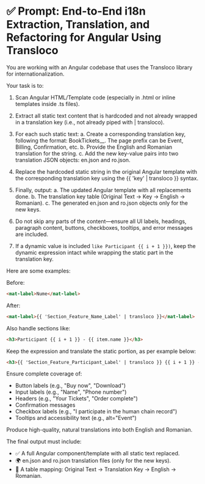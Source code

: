 # ✅ Prompt: End-to-End i18n Extraction, Translation, and Refactoring for Angular Using Transloco


You are working with an Angular codebase that uses the Transloco library for internationalization.

Your task is to:

1. Scan Angular HTML/Template code (especially in .html or inline templates inside .ts files).

2. Extract all static text content that is hardcoded and not already wrapped in a translation key (i.e., not already piped with | transloco).

3. For each such static text:
a. Create a corresponding translation key, following the format: BookTickets_<PagePrefix>_<Description>. The page prefix can be Event, Billing, Confirmation, etc.
b. Provide the English and Romanian translation for the string.
c. Add the new key-value pairs into two translation JSON objects: en.json and ro.json.

4. Replace the hardcoded static string in the original Angular template with the corresponding translation key using the {{ 'key' | transloco }} syntax.

5. Finally, output:
a. The updated Angular template with all replacements done.
b. The translation key table (Original Text → Key → English → Romanian).
c. The generated en.json and ro.json objects only for the new keys.

6. Do not skip any parts of the content—ensure all UI labels, headings, paragraph content, buttons, checkboxes, tooltips, and error messages are included.

7. If a dynamic value is included `like Participant {{ i + 1 }})`, keep the dynamic expression intact while wrapping the static part in the translation key.


Here are some examples:

Before:
```html
<mat-label>Nume</mat-label>
```
After:
```html
<mat-label>{{ 'Section_Feature_Name_Label' | transloco }}</mat-label>
```

Also handle sections like:
```html
<h3>Participant {{ i + 1 }} - {{ item.name }}</h3>
```
 Keep the expression and translate the static portion, as per example below:
```html
<h3>{{ 'Section_Feature_Participant_Label' | transloco }} {{ i + 1 }} - {{ item.name }}</h3>
```

Ensure complete coverage of:
- Button labels (e.g., "Buy now", "Download")
- Input labels (e.g., "Name", "Phone number")
- Headers (e.g., "Your Tickets", "Order complete")
- Confirmation messages
- Checkbox labels (e.g., "I participate in the human chain record")
- Tooltips and accessibility text (e.g., alt="Event")

Produce high-quality, natural translations into both English and Romanian.

The final output must include:
- ✅ A full Angular component/template with all static text replaced.
- 🌍 en.json and ro.json translation files (only for the new keys).
- 🧾 A table mapping: Original Text → Translation Key → English → Romanian.
